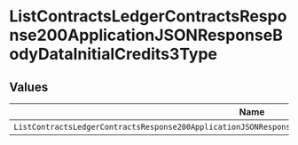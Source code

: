 # ListContractsLedgerContractsResponse200ApplicationJSONResponseBodyDataInitialCredits3Type


## Values

| Name                                                                                                        | Value                                                                                                       |
| ----------------------------------------------------------------------------------------------------------- | ----------------------------------------------------------------------------------------------------------- |
| `ListContractsLedgerContractsResponse200ApplicationJSONResponseBodyDataInitialCredits3TypeCreditExpiration` | CREDIT_EXPIRATION                                                                                           |